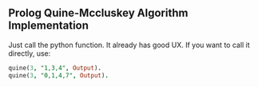 ## Prolog Quine-Mccluskey Algorithm Implementation

Just call the python function. It already has good UX.
If you want to call it directly, use:
```prolog
quine(3, "1,3,4", Output).
quine(3, "0,1,4,7", Output).
```